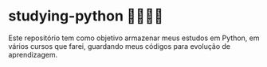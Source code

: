 # studying-python 🐍👨🏻‍💻
Este repositório tem como objetivo armazenar meus estudos em Python, em vários cursos que farei, guardando meus códigos para evolução de aprendizagem. 
